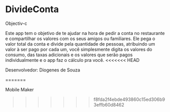 # DivideConta
Objectiv-c 

Este app tem o objetivo de te ajudar na hora de pedir a conta no restaurante e compartilhar os valores com os seus amigos ou familiares. Ele pega o valor total da conta e divide pela quantidade de pessoas, atribuindo um valor à ser pago por cada um, você simplesmente digita os valores do consumo, das taxas adicionais e os valores que serão pagos individualmente e o app faz o cálculo pra você.
<<<<<<< HEAD

Desenvolvedor: Diogenes de Souza

=======
 
 
 Mobile Maker
>>>>>>> f8fda2f4ebde493860c15ed306b93effb60d8462
